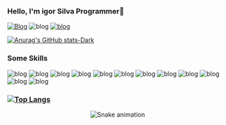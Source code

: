 ### Hello, I'm igor Silva Programmer👋

[![Blog](https://img.shields.io/badge/LinkedIn-0077B5?style=for-the-badge&logo=linkedin&logoColor=white)](https://www.linkedin.com/in/igor-silva-386b09255/) ![blog](https://img.shields.io/badge/GitHub-100000?style=for-the-badge&logo=github&logoColor=white)
[![blog](https://img.shields.io/badge/Instagram-E4405F?style=for-the-badge&logo=instagram&logoColor=white)](https://www.instagram.com/euigor_santoss/)


[![Anurag's GitHub stats-Dark](https://github-readme-stats.vercel.app/api?username=Igordevz&show_icons=true&theme=dark#gh-dark-mode-only)](https://github.com/Igordevz)



###  Some Skills
![blog](https://img.shields.io/badge/TypeScript-007ACC?style=for-the-badge&logo=typescript&logoColor=white)
![blog](https://img.shields.io/badge/Express.js-404D59?style=for-the-badge)
![blog](https://img.shields.io/badge/React_Router-CA4245?style=for-the-badge&logo=react-router&logoColor=white)
![blog](https://img.shields.io/badge/HTML5-E34F26?style=for-the-badge&logo=html5&logoColor=white)
![blog](https://img.shields.io/badge/CSS3-1572B6?style=for-the-badge&logo=css3&logoColor=white)
![blog](https://img.shields.io/badge/React-20232A?style=for-the-badge&logo=react&logoColor=61DAFB)
![blog](https://img.shields.io/badge/React_Native-20232A?style=for-the-badge&logo=react&logoColor=61DAFB)
![blog](https://img.shields.io/badge/MongoDB-4EA94B?style=for-the-badge&logo=mongodb&logoColor=white)
![blog](https://img.shields.io/badge/styled--components-DB7093?style=for-the-badge&logo=styled-components&logoColor=white)
![blog](https://img.shields.io/badge/Netlify-00C7B7?style=for-the-badge&logo=netlify&logoColor=white)
![blog](https://img.shields.io/badge/JavaScript-323330?style=for-the-badge&logo=javascript&logoColor=F7DF1E)
![blog](https://img.shields.io/badge/Node.js-43853D?style=for-the-badge&logo=node.js&logoColor=white)


### [![Top Langs](https://github-readme-stats.vercel.app/api/top-langs/?username=IgorDevz&layout=compact)](https://github.com/Igordevz/chatgpt-integration)



<div align="center">

  ![Snake animation](https://github.com/danielbped/danielbped/blob/output/github-contribution-grid-snake.svg)

</div>

